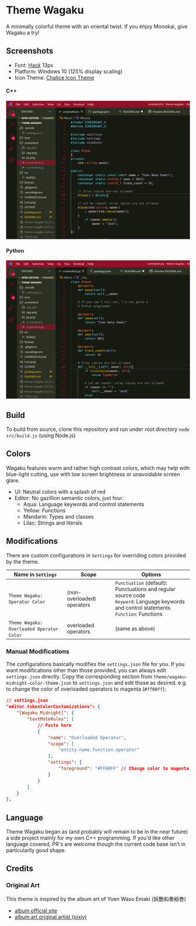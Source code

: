 # Theme Wagaku

A minimally colorful theme with an oriental twist. If you enjoy Monokai, give Wagaku a try!

## Screenshots

- Font: [Hack](https://sourcefoundry.org/hack/) 13px
- Platform: Windows 10 (125% display scaling)
- Icon Theme: [Chalice Icon Theme](https://marketplace.visualstudio.com/items?itemName=artlaman.chalice-icon-theme)

#### C++

![cpp.png](https://raw.githubusercontent.com/joshvictor1024/wagaku-theme/master/screenshot/cpp.png "C++")

#### Python

![py.png](https://raw.githubusercontent.com/joshvictor1024/wagaku-theme/master/screenshot/py.png "Python")

## Build

To build from source, clone this repository and run under root directory `node src/build.js` (using Node.js)

## Colors

Wagaku features warm and rather high contrast colors, which may help with blue-light cutting, use with low screen brightness or unavoidable screen glare.

- UI: Neutral colors with a splash of red
- Editor: No gazillion semantic colors, just four:
  - Aqua: Language keywords and control statements
  - Yellow: Functions
  - Mandarin: Types and classes
  - Lilac: Strings and literals

## Modifications

There are custom configurations in `Settings` for overriding colors provided by the theme.

|Name in `Settings`|Scope|Options|
|---|---|---|
|`Theme Wagaku: Operator Color`|(non-overloaded) operators|`Punctuation` (default): Punctuations and regular source code<br>`Keyword`: Language keywords and control statements<br>`Function`: Functions|
|`Theme Wagaku: Overloaded Operator Color`|overloaded operators|(same as above)|

### Manual Modifications

The configurations basically modifies the `settings.json` file for you. If you want modifications other than those provided, you can always edit `settings.json` directly. Copy the corresponding section from `theme/wagaku-midnight-color-theme.json` to `settings.json` and edit those as desired. e.g. to change the color of overloaded operators to magenta (`#ff00ff`):

```json
// settings.json
"editor.tokenColorCustomizations": {
    "[Wagaku Midnight]": {            
        "textMateRules": [
            // Paste here
            {
                "name": "Overloaded Operator",
                "scope": [
                    "entity.name.function.operator"
                ],
                "settings": {
                    "foreground": "#FF00FF" // Change color to magenta
                }
            }
        ]
    }
},
```

## Language

Theme Wagaku began as (and probably will remain to be in the near future) a side project mainly for my own C++ programming. If you'd like other language covered, PR's are welcome though the current code base isn't in particularlly good shape.

## Credits

### Original Art

This theme is inspired by the album art of Yoen Waso Emaki (妖艶和奏絵巻)

- [album official site](https://avex.jp/yoen/)
- [album art original artist (pixiv)](https://www.pixiv.net/users/708358)